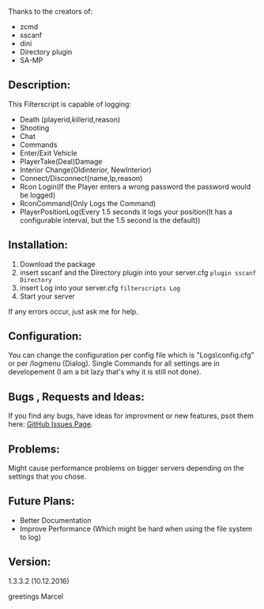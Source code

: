 Thanks to the creators of:
- zcmd
- sscanf
- dini
- Directory plugin
- SA-MP

## Description:

This Filterscript is capable of logging:

- Death (playerid,killerid,reason)
- Shooting
- Chat
- Commands
- Enter/Exit Vehicle
- PlayerTake(Deal)Damage
- Interior Change(Oldinterior, NewInterior)
- Connect/Disconnect(name,Ip,reason)
- Rcon Login(If the Player enters a wrong password the password would be logged)
- RconCommand(Only Logs the Command)
- PlayerPositionLog(Every 1.5 seconds it logs your position(It has a configurable interval, but the 1.5 second is the default))

## Installation:

1. Download the package
2. insert sscanf and the Directory plugin into your server.cfg `plugin sscanf Directory`
3. insert Log into your server.cfg `filterscripts Log`
4. Start your server

If any errors occur, just ask me for help.

## Configuration:

You can change the configuration per config file which is "Logs\config.cfg" or per /logmenu (Dialog).
Single Commands for all settings are in developement (I am a bit lazy that's why it is still not done).

## Bugs , Requests and Ideas:

If you find any bugs, have ideas for improvment or new features, psot them here: [GitHub Issues Page](https://github.com/Bios-Marcel/SA-MP_Log/issues).

## Problems:

Might cause performance problems on bigger servers depending on the settings that you chose.

## Future Plans:

- Better Documentation
- Improve Performance (Which might be hard when using the file system to log)

## Version:
1.3.3.2 (10.12.2016)

greetings Marcel
